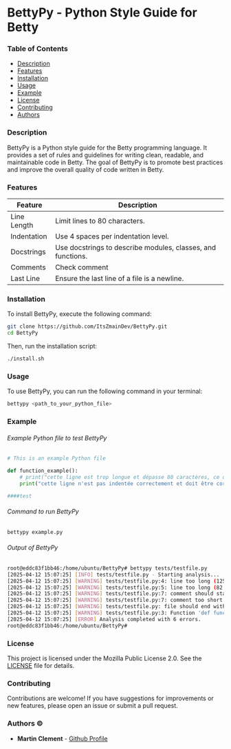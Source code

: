 # BettyPy - Python Style Guide for Betty

### Table of Contents
- [Description](#description)
- [Features](#features)
- [Installation](#installation)
- [Usage](#usage)
- [Example](#example)
- [License](#license)
- [Contributing](#contributing)
- [Authors](#authors)

### Description

BettyPy is a Python style guide for the Betty programming language. It provides a set of rules and guidelines for writing clean, readable, and maintainable code in Betty. The goal of BettyPy is to promote best practices and improve the overall quality of code written in Betty.

### Features
| Feature | Description |
| ------- | ----------- |
| Line Length | Limit lines to 80 characters. |
| Indentation | Use 4 spaces per indentation level. |
| Docstrings | Use docstrings to describe modules, classes, and functions. |
| Comments | Check comment |
| Last Line | Ensure the last line of a file is a newline. |

### Installation
To install BettyPy, execute the following command:

```bash
git clone https://github.com/ItsZmainDev/BettyPy.git
cd BettyPy
```

Then, run the installation script:

```bash
./install.sh
```

### Usage
To use BettyPy, you can run the following command in your terminal:

```bash
bettypy <path_to_your_python_file>
```

### Example
###### Example Python file to test BettyPy
```python
# This is an example Python file

def function_example():
	# print("cette ligne est trop longue et dépasse 80 caractères, ce qui est inacceptable dans le style de codage de Betty.")
    print("cette ligne n'est pas indentée correctement et doit être corrigée.")

####test
```
###### Command to run BettyPy
```bash
bettypy example.py
```
###### Output of BettyPy
```bash
root@eddc83f1bb46:/home/ubuntu/BettyPy# bettypy tests/testfile.py 
[2025-04-12 15:07:25] [INFO] tests/testfile.py - Starting analysis...
[2025-04-12 15:07:25] [WARNING] tests/testfile.py:4: line too long (125 characters)
[2025-04-12 15:07:25] [WARNING] tests/testfile.py:5: line too long (82 characters)
[2025-04-12 15:07:25] [WARNING] tests/testfile.py:7: comment should start with a space after #
[2025-04-12 15:07:25] [WARNING] tests/testfile.py:7: comment too short (4 characters)
[2025-04-12 15:07:25] [WARNING] tests/testfile.py: file should end with a new line
[2025-04-12 15:07:25] [WARNING] tests/testfile.py:3: Function 'def function_example():' is missing a docstring.
[2025-04-12 15:07:25] [ERROR] Analysis completed with 6 errors.
root@eddc83f1bb46:/home/ubuntu/BettyPy# 
```

### License
This project is licensed under the Mozilla Public License 2.0. See the [LICENSE](LICENSE) file for details.

### Contributing
Contributions are welcome! If you have suggestions for improvements or new features, please open an issue or submit a pull request.

### Authors &copy;

- **Martin Clement** - [Github Profile](https://github.com/ItsZmainDev)